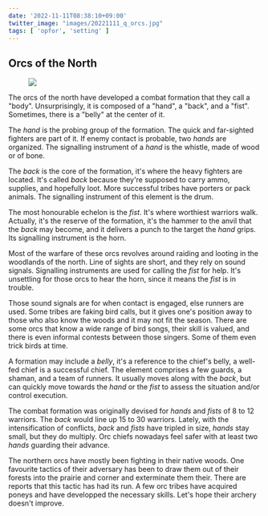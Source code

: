 ```yaml
---
date: '2022-11-11T08:38:10+09:00'
twitter_image: "images/20221111_q_orcs.jpg"
tags: [ 'opfor', 'setting' ]
---
```


## Orcs of the North

<figure class="right largest noborder">
<a href="https://johnwombat.wordpress.com/2020/06/18/the-goblin-master-a-talk-with-kevin-adams-part-4/"><img src="images/20221111_orcs.jpg" loading="lazy" /></a>
<figcaption>
</figcaption>
</figure>

The orcs of the north have developed a combat formation that they call a "body". Unsurprisingly, it is composed of a "hand", a "back", and a "fist". Sometimes, there is a "belly" at the center of it.

The _hand_ is the probing group of the formation. The quick and far-sighted fighters are part of it. If enemy contact is probable, two _hands_ are organized. The signalling instrument of a _hand_ is the whistle, made of wood or of bone.

The _back_ is the core of the formation, it's where the heavy fighters are located. It's called _back_ because they're supposed to carry ammo, supplies, and hopefully loot. More successful tribes have porters or pack animals. The signalling instrument of this element is the drum.

The most honourable echelon is the _fist_. It's where worthiest warriors walk. Actually, it's the reserve of the formation, it's the hammer to the anvil that the _back_ may become, and it delivers a punch to the target the _hand_ grips. Its signalling instrument is the horn.

Most of the warfare of these orcs revolves around raiding and looting in the woodlands of the north. Line of sights are short, and they rely on sound signals. Signalling instruments are used for calling the _fist_ for help. It's unsettling for those orcs to hear the horn, since it means the _fist_ is in trouble.

Those sound signals are for when contact is engaged, else runners are used. Some tribes are faking bird calls, but it gives one's position away to those who also know the woods and it may not fit the season. There are some orcs that know a wide range of bird songs, their skill is valued, and there is even informal contests between those singers. Some of them even trick birds at time.

A formation may include a _belly_, it's a reference to the chief's belly, a well-fed chief is a successful chief. The element comprises a few guards, a shaman, and a team of runners. It usually moves along with the _back_, but can quickly move towards the _hand_ or the _fist_ to assess the situation and/or control execution.

The combat formation was originally devised for _hands_ and _fists_ of 8 to 12 warriors. The _back_ would line up 15 to 30 warriors. Lately, with the intensification of conflicts, _back_ and _fists_ have tripled in size, _hands_ stay small, but they do multiply. Orc chiefs nowadays feel safer with at least two _hands_ guarding their advance.

The northern orcs have mostly been fighting in their native woods. One favourite tactics of their adversary has been to draw them out of their forests into the prairie and corner and exterminate them their. There are reports that this tactic has had its run. A few orc tribes have acquired poneys and have developped the necessary skills. Let's hope their archery doesn't improve.


<!-- 21 8 -->


